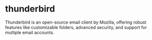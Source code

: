 # thunderbird
Thunderbird is an open-source email client by Mozilla, offering robust features like customizable folders, advanced security, and support for multiple email accounts.

